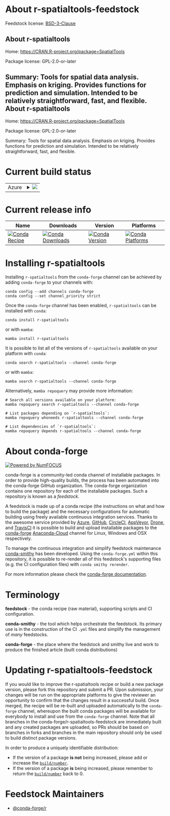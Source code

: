 About r-spatialtools-feedstock
==============================

Feedstock license: [BSD-3-Clause](https://github.com/conda-forge/r-spatialtools-feedstock/blob/main/LICENSE.txt)

About r-spatialtools
--------------------

Home: https://CRAN.R-project.org/package=SpatialTools

Package license: GPL-2.0-or-later

Summary: Tools for spatial data analysis.  Emphasis on kriging.  Provides functions for prediction and simulation.  Intended to be relatively straightforward, fast, and flexible.
About r-spatialtools
--------------------

Home: https://CRAN.R-project.org/package=SpatialTools

Package license: GPL-2.0-or-later

Summary: Tools for spatial data analysis.  Emphasis on kriging.  Provides functions for prediction and simulation.  Intended to be relatively straightforward, fast, and flexible.

Current build status
====================


<table>
    
  <tr>
    <td>Azure</td>
    <td>
      <details>
        <summary>
          <a href="https://dev.azure.com/conda-forge/feedstock-builds/_build/latest?definitionId=12974&branchName=main">
            <img src="https://dev.azure.com/conda-forge/feedstock-builds/_apis/build/status/r-spatialtools-feedstock?branchName=main">
          </a>
        </summary>
        <table>
          <thead><tr><th>Variant</th><th>Status</th></tr></thead>
          <tbody><tr>
              <td>linux_64_r_base4.2</td>
              <td>
                <a href="https://dev.azure.com/conda-forge/feedstock-builds/_build/latest?definitionId=12974&branchName=main">
                  <img src="https://dev.azure.com/conda-forge/feedstock-builds/_apis/build/status/r-spatialtools-feedstock?branchName=main&jobName=linux&configuration=linux%20linux_64_r_base4.2" alt="variant">
                </a>
              </td>
            </tr><tr>
              <td>linux_64_r_base4.3</td>
              <td>
                <a href="https://dev.azure.com/conda-forge/feedstock-builds/_build/latest?definitionId=12974&branchName=main">
                  <img src="https://dev.azure.com/conda-forge/feedstock-builds/_apis/build/status/r-spatialtools-feedstock?branchName=main&jobName=linux&configuration=linux%20linux_64_r_base4.3" alt="variant">
                </a>
              </td>
            </tr><tr>
              <td>osx_64_r_base4.2</td>
              <td>
                <a href="https://dev.azure.com/conda-forge/feedstock-builds/_build/latest?definitionId=12974&branchName=main">
                  <img src="https://dev.azure.com/conda-forge/feedstock-builds/_apis/build/status/r-spatialtools-feedstock?branchName=main&jobName=osx&configuration=osx%20osx_64_r_base4.2" alt="variant">
                </a>
              </td>
            </tr><tr>
              <td>osx_64_r_base4.3</td>
              <td>
                <a href="https://dev.azure.com/conda-forge/feedstock-builds/_build/latest?definitionId=12974&branchName=main">
                  <img src="https://dev.azure.com/conda-forge/feedstock-builds/_apis/build/status/r-spatialtools-feedstock?branchName=main&jobName=osx&configuration=osx%20osx_64_r_base4.3" alt="variant">
                </a>
              </td>
            </tr><tr>
              <td>win_64</td>
              <td>
                <a href="https://dev.azure.com/conda-forge/feedstock-builds/_build/latest?definitionId=12974&branchName=main">
                  <img src="https://dev.azure.com/conda-forge/feedstock-builds/_apis/build/status/r-spatialtools-feedstock?branchName=main&jobName=win&configuration=win%20win_64_" alt="variant">
                </a>
              </td>
            </tr>
          </tbody>
        </table>
      </details>
    </td>
  </tr>
</table>

Current release info
====================

| Name | Downloads | Version | Platforms |
| --- | --- | --- | --- |
| [![Conda Recipe](https://img.shields.io/badge/recipe-r--spatialtools-green.svg)](https://anaconda.org/conda-forge/r-spatialtools) | [![Conda Downloads](https://img.shields.io/conda/dn/conda-forge/r-spatialtools.svg)](https://anaconda.org/conda-forge/r-spatialtools) | [![Conda Version](https://img.shields.io/conda/vn/conda-forge/r-spatialtools.svg)](https://anaconda.org/conda-forge/r-spatialtools) | [![Conda Platforms](https://img.shields.io/conda/pn/conda-forge/r-spatialtools.svg)](https://anaconda.org/conda-forge/r-spatialtools) |

Installing r-spatialtools
=========================

Installing `r-spatialtools` from the `conda-forge` channel can be achieved by adding `conda-forge` to your channels with:

```
conda config --add channels conda-forge
conda config --set channel_priority strict
```

Once the `conda-forge` channel has been enabled, `r-spatialtools` can be installed with `conda`:

```
conda install r-spatialtools
```

or with `mamba`:

```
mamba install r-spatialtools
```

It is possible to list all of the versions of `r-spatialtools` available on your platform with `conda`:

```
conda search r-spatialtools --channel conda-forge
```

or with `mamba`:

```
mamba search r-spatialtools --channel conda-forge
```

Alternatively, `mamba repoquery` may provide more information:

```
# Search all versions available on your platform:
mamba repoquery search r-spatialtools --channel conda-forge

# List packages depending on `r-spatialtools`:
mamba repoquery whoneeds r-spatialtools --channel conda-forge

# List dependencies of `r-spatialtools`:
mamba repoquery depends r-spatialtools --channel conda-forge
```


About conda-forge
=================

[![Powered by
NumFOCUS](https://img.shields.io/badge/powered%20by-NumFOCUS-orange.svg?style=flat&colorA=E1523D&colorB=007D8A)](https://numfocus.org)

conda-forge is a community-led conda channel of installable packages.
In order to provide high-quality builds, the process has been automated into the
conda-forge GitHub organization. The conda-forge organization contains one repository
for each of the installable packages. Such a repository is known as a *feedstock*.

A feedstock is made up of a conda recipe (the instructions on what and how to build
the package) and the necessary configurations for automatic building using freely
available continuous integration services. Thanks to the awesome service provided by
[Azure](https://azure.microsoft.com/en-us/services/devops/), [GitHub](https://github.com/),
[CircleCI](https://circleci.com/), [AppVeyor](https://www.appveyor.com/),
[Drone](https://cloud.drone.io/welcome), and [TravisCI](https://travis-ci.com/)
it is possible to build and upload installable packages to the
[conda-forge](https://anaconda.org/conda-forge) [Anaconda-Cloud](https://anaconda.org/)
channel for Linux, Windows and OSX respectively.

To manage the continuous integration and simplify feedstock maintenance
[conda-smithy](https://github.com/conda-forge/conda-smithy) has been developed.
Using the ``conda-forge.yml`` within this repository, it is possible to re-render all of
this feedstock's supporting files (e.g. the CI configuration files) with ``conda smithy rerender``.

For more information please check the [conda-forge documentation](https://conda-forge.org/docs/).

Terminology
===========

**feedstock** - the conda recipe (raw material), supporting scripts and CI configuration.

**conda-smithy** - the tool which helps orchestrate the feedstock.
                   Its primary use is in the construction of the CI ``.yml`` files
                   and simplify the management of *many* feedstocks.

**conda-forge** - the place where the feedstock and smithy live and work to
                  produce the finished article (built conda distributions)


Updating r-spatialtools-feedstock
=================================

If you would like to improve the r-spatialtools recipe or build a new
package version, please fork this repository and submit a PR. Upon submission,
your changes will be run on the appropriate platforms to give the reviewer an
opportunity to confirm that the changes result in a successful build. Once
merged, the recipe will be re-built and uploaded automatically to the
`conda-forge` channel, whereupon the built conda packages will be available for
everybody to install and use from the `conda-forge` channel.
Note that all branches in the conda-forge/r-spatialtools-feedstock are
immediately built and any created packages are uploaded, so PRs should be based
on branches in forks and branches in the main repository should only be used to
build distinct package versions.

In order to produce a uniquely identifiable distribution:
 * If the version of a package **is not** being increased, please add or increase
   the [``build/number``](https://docs.conda.io/projects/conda-build/en/latest/resources/define-metadata.html#build-number-and-string).
 * If the version of a package **is** being increased, please remember to return
   the [``build/number``](https://docs.conda.io/projects/conda-build/en/latest/resources/define-metadata.html#build-number-and-string)
   back to 0.

Feedstock Maintainers
=====================

* [@conda-forge/r](https://github.com/conda-forge/r/)


